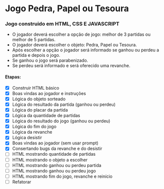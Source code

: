# Jogo Pedra, Papel ou Tesoura

### Jogo construido em HTML, CSS E JAVASCRIPT
- O jogador deverá escolher a opção de jogo: melhor de 3 partidas ou melhor de 5 partidas.
- O jogador deverá escolher o objeto: Pedra, Papel ou Tesoura.
- Após escolher a opção o jogador será informado se ganhou ou perdeu a partida e depois o jogo.
- Se ganhou o jogo será parabenizado.
- Se perdeu será informado e será oferecido uma revanche.

#### Etapas:
- [x] Construir HTML básico
- [x] Boas vindas ao jogador e instruções
- [x] Lógica do objeto sorteado
- [x] Lógica do resultado da partida (ganhou ou perdeu)
- [x] Lógica do placar da partida
- [x] Lógica da quantidade de partidas
- [x] Lógica do resultado do jogo (ganhou ou perdeu)
- [x] Lógica do fim do jogo
- [x] Lógica da revanche
- [x] Lógica desistir
- [x] Boas vindas ao jogador (sem usar prompt)
- [x] Consertando bugs da revanche e do desistir
- [ ] HTML mostrando quantidade de partidas
- [ ] HTML mostrando o objeto a escolher
- [ ] HTML mostrando ganhou ou perdeu partida
- [ ] HTML mostrando ganhou ou perdeu jogo
- [ ] HTML mostrando fim do jogo, revanche e reinício
- [ ] Refatorar